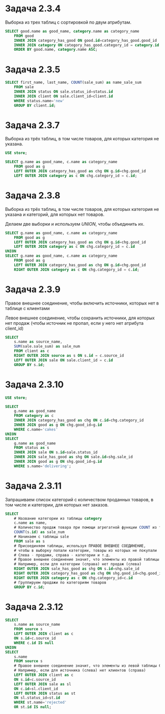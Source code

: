 # Задача 2.3.4

Выборка из трех таблиц с сортировкой по двум атрибутам.

```sql
SELECT good.name as good_name, category.name as category_name
    FROM good
    INNER JOIN category_has_good ON good.id=category_has_good.good_id
    INNER JOIN category ON category_has_good.category_id = category.id
    ORDER BY good.name, category.name ASC;
```

# Задача 2.3.5

```sql
SELECT first_name, last_name, COUNT(sale_sum) as name_sale_sum
    FROM sale
    INNER JOIN status ON sale.status_id=status.id
    INNER JOIN client ON sale.client_id=client.id
    WHERE status.name='new'
    GROUP BY client.id;
```

# Задача 2.3.7

Выборка из трёх таблиц, в том числе товаров, для которых категория не указана.

```sql
USE store;

SELECT g.name as good_name, c.name as category_name
    FROM good as g
    LEFT OUTER JOIN category_has_good as chg ON g.id=chg.good_id
    LEFT OUTER JOIN category as c ON chg.category_id = c.id;
```

# Задача 2.3.8

Выборка из трёх таблиц, в том числе товаров, для которых категория не указана и категорий, для которых нет товаров.

Делаем две выборки и используем *UNION*, чтобы объединить их.

```sql
SELECT g.name as good_name, c.name as category_name
    FROM good as g
    LEFT OUTER JOIN category_has_good as chg ON g.id=chg.good_id
    LEFT OUTER JOIN category as c ON chg.category_id = c.id
UNION
SELECT g.name as good_name, c.name as category_name
    FROM good as g
    LEFT OUTER JOIN category_has_good as chg ON g.id=chg.good_id
    RIGHT OUTER JOIN category as c ON chg.category_id = c.id;
```

# Задача 2.3.9

Правое внешнее соединение, чтобы включить источники, которых нет в таблице с клиентами

Левое внешнее соединение, чтобы сохранить источники, для которых нет продаж (чтобы источник не пропал, если у него нет атрибута client_id)

```sql
SELECT
    s.name as source_name,
    SUM(sale.sale_sum) as sale_num
    FROM client as c
    RIGHT OUTER JOIN source as s ON s.id = c.source_id
    LEFT OUTER JOIN sale ON sale.client_id = c.id
    GROUP BY s.id;
```

# Задача 2.3.10

```sql
USE store;

SELECT
    g.name as good_name
    FROM category as c 
    INNER JOIN category_has_good as chg ON c.id=chg.category_id
    INNER JOIN good as g ON chg.good_id=g.id
    WHERE c.name='cakes'
UNION
SELECT
    g.name as good_name
    FROM status as s
    INNER JOIN sale ON s.id=sale.status_id
    INNER JOIN sale_has_good as shg ON sale.id=shg.sale_id
    INNER JOIN good as g ON shg.good_id=g.id
    WHERE s.name='delivering';
```

# Задача 2.3.11

Запрашиваем список категорий с количеством проданных товаров, в том числе и категории, для которых нет заказов.

```sql
SELECT
    # Название категории из таблицы category
    c.name as name,
    # Количество продаж товара при помощи агрегатной функции COUNT из таблицы sale
    COUNT(s.id) as sale_num
    # Начинаем с таблицы sale
    FROM sale as s
    # Присоединяем таблицы, используя ПРАВОЕ ВНЕШНЕЕ СОЕДИНЕНИЕ,
    # чтобы в выборку попали категории, товары из которых не покупали
    # Слева - продажи, справа - категории и т.д.
    # Правое внешнее соединение значит, что элементы из правой таблицы без совпадений сохраняются
    # Например, если для категории (справа) нет продаж (слева)
    RIGHT OUTER JOIN sale_has_good as shg ON s.id=shg.sale_id
    RIGHT OUTER JOIN category_has_good as chg ON shg.good_id=chg.good_id
    RIGHT OUTER JOIN category as c ON chg.category_id=c.id
    # Группируем продажи по категориям товаров
    GROUP BY c.id;
```

# Задача 2.3.12

```sql
SELECT
	s.name as source_name
    FROM source s
    LEFT OUTER JOIN client as c
    ON s.id=c.source_id
    WHERE c.id IS null
UNION
SELECT
	s.name
    FROM source s
    # Правое внешнее соединение значит, что элементы из левой таблицы без совпадений сохраняются
    # Например, если для источника (слева) нет клиентов (справа)
    LEFT OUTER JOIN client as c
    ON s.id=c.source_id
    LEFT OUTER JOIN sale as sl
    ON c.id=sl.client_id
    LEFT OUTER JOIN status as st
    ON sl.status_id=st.id
    WHERE st.name='rejected'
    OR st.id IS null;
```